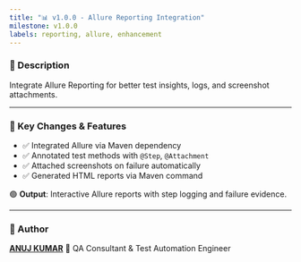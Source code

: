 ```yaml
---
title: "📊 v1.0.0 - Allure Reporting Integration"
milestone: v1.0.0
labels: reporting, allure, enhancement
---
```


### 📌 Description
Integrate Allure Reporting for better test insights, logs, and screenshot attachments.

---

### 🧪 Key Changes & Features
- ✅ Integrated Allure via Maven dependency
- ✅ Annotated test methods with `@Step`, `@Attachment`
- ✅ Attached screenshots on failure automatically
- ✅ Generated HTML reports via Maven command

🟢 **Output**: Interactive Allure reports with step logging and failure evidence.

---

### 👤 Author
**[ANUJ KUMAR](https://www.linkedin.com/in/anuj-kumar-qa/)** 🏅 QA Consultant & Test Automation Engineer
